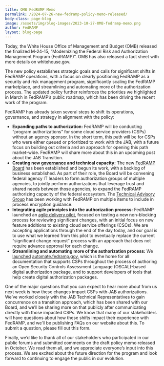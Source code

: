 ```yaml
---
title: OMB FedRAMP Memo
permalink: /2024-07-26-new-fedramp-policy-memo-released/
body-class: page-blog
image: /assets/img/blog-images/2023-10-27-OMB-fedramp-memo.png
author: FedRAMP
layout: blog-page
---
```

Today, the White House Office of Management and Budget (OMB) released the finalized M-24-15, “Modernizing the Federal Risk and Authorization Management Program (FedRAMP)”. OMB has also released a fact sheet with more  details on whitehouse.gov.

The new policy establishes strategic goals and calls for significant shifts in FedRAMP operations, with a focus on clearly positioning FedRAMP as a security and risk management program, significantly scaling the FedRAMP marketplace, and streamlining and automating more of the authorization process. 
The updated policy further reinforces the priorities we highlighted in March in FedRAMP’s public roadmap, which has been driving the recent work of the program.

FedRAMP has already taken several steps to shift its operations, governance, and strategy in alignment with the policy:
- <b>Expanding paths to authorization:</b> FedRAMP will be conducting “program authorizations” for some cloud service providers (CSPs) without an agency sponsor. In the short term, this path will be for CSPs who were either queued or prioritized to work with the JAB, with a future focus on building out criteria and an approach for opening this path market-wide. FedRAMP will share more about this in an upcoming post about the JAB Transition.
- <b>Creating new <a href="https://www.fedramp.gov/2024-06-04-fedramp-governance/" target="_blank" rel="noopener noreferrer">governance</a> and technical capacity:</b> The new <a href="https://www.gsa.gov/about-us/newsroom/news-releases/fedramp-board-launched-to-support-safe-secure-use-05142024" target="_blank" rel="noopener noreferrer">FedRAMP Board</a> has been established and begun its work, with a backlog of business established. As part of their role, the Board will be convening federal agency IT leaders to form authorization groups of multiple agencies, to jointly perform authorizations that leverage trust and shared needs between those agencies, to expand the FedRAMP authorizing capacity of the federal ecosystem. The <a href="https://www.gsa.gov/about-us/newsroom/news-releases/fedramp-launches-technical-advisory-group-to-help-05212024" target="_blank" rel="noopener noreferrer">Technical Advisory Group</a> has been working with FedRAMP on multiple items to include in process encryption guidance.
- <b>Integrating agile principles into the authorization process:</b> FedRAMP launched an <a href="https://www.fedramp.gov/2024-07-10-launch-of-the-fedramp-pilot-program/" target="_blank" rel="noopener noreferrer">agile delivery pilot</a>,  focused on testing a new non-blocking process for reviewing significant changes, with an initial focus on new feature additions to existing cloud service offerings (CSOs). We are accepting applications through the end of the day today, and our goal is to use what we learned from this pilot to eventually replace the current “significant change request” process with an approach that does not require advance approval for each change.
- <b>Streamlining and automating more of the authorization process:</b> We <a href="https://www.fedramp.gov/2024-07-11-new-website-launch-automate-fedramp-gov/" target="_blank" rel="noopener noreferrer">launched</a> <a href="http://automate.fedramp.gov" target="_blank" rel="noopener noreferrer">automate.fedramp.gov</a>, which is the home for all documentation that supports CSPs throughout the process of authoring an Open Security Controls Assessment Language (OSCAL)-based digital authorization package, and to support developers of tools that help create digital authorization packages.

One of the major questions that you can expect to hear more about from us next week is how these changes impact CSPs with JAB authorizations. We’ve worked closely with the JAB Technical Representatives to gain concurrence on a transition approach, which has been shared with our Board, and we’ll be sharing more on that publicly after communicating directly with those impacted CSPs. We know that many of our stakeholders will have questions about how these shifts impact their experience with FedRAMP, and we’ll be publishing FAQs on our website about this. To submit a question, please fill out this form.

Finally, we’d like to thank all of our stakeholders who participated in our public forums and submitted comments on the draft policy memo released in October. We read them all, and we appreciate everyone’s input into this process. We are excited about the future direction for the program and look forward to continuing to engage the public in our evolution. 
